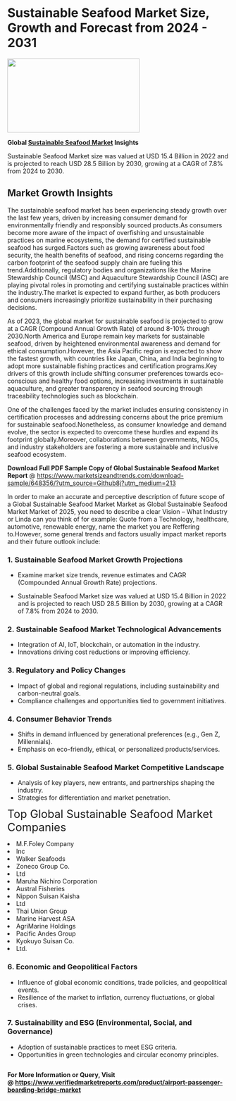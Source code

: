 <H1>Sustainable Seafood Market Size, Growth and Forecast from 2024 - 2031</H1><img class="aligncenter size-medium wp-image-584254" src="https://thirdeyenews.in/wp-content/uploads/2024/09/Global-Market-Research-300x168.jpeg" alt="" width="300" height="168" /><p><strong>Global&nbsp;<a href="https://www.marketsizeandtrends.com/download-sample/648356/?utm_source=Github8j?utm_medium=213">Sustainable Seafood Market</a> Insights</strong></p><p>Sustainable Seafood Market size was valued at USD 15.4 Billion in 2022 and is projected to reach USD 28.5 Billion by 2030, growing at a CAGR of 7.8% from 2024 to 2030.</p><p><h2>Market Growth Insights</h2> <p>The sustainable seafood market has been experiencing steady growth over the last few years, driven by increasing consumer demand for environmentally friendly and responsibly sourced products.As consumers become more aware of the impact of overfishing and unsustainable practices on marine ecosystems, the demand for certified sustainable seafood has surged.Factors such as growing awareness about food security, the health benefits of seafood, and rising concerns regarding the carbon footprint of the seafood supply chain are fueling this trend.Additionally, regulatory bodies and organizations like the Marine Stewardship Council (MSC) and Aquaculture Stewardship Council (ASC) are playing pivotal roles in promoting and certifying sustainable practices within the industry.The market is expected to expand further, as both producers and consumers increasingly prioritize sustainability in their purchasing decisions.</p> <p>As of 2023, the global market for sustainable seafood is projected to grow at a CAGR (Compound Annual Growth Rate) of around 8-10% through 2030.North America and Europe remain key markets for sustainable seafood, driven by heightened environmental awareness and demand for ethical consumption.However, the Asia Pacific region is expected to show the fastest growth, with countries like Japan, China, and India beginning to adopt more sustainable fishing practices and certification programs.Key drivers of this growth include shifting consumer preferences towards eco-conscious and healthy food options, increasing investments in sustainable aquaculture, and greater transparency in seafood sourcing through traceability technologies such as blockchain.<p>One of the challenges faced by the market includes ensuring consistency in certification processes and addressing concerns about the price premium for sustainable seafood.Nonetheless, as consumer knowledge and demand evolve, the sector is expected to overcome these hurdles and expand its footprint globally.Moreover, collaborations between governments, NGOs, and industry stakeholders are fostering a more sustainable and inclusive seafood ecosystem.</p> <p><span class=""><strong>Download Full PDF Sample Copy of Global Sustainable Seafood Market Report</strong> @ <a href="https://www.marketsizeandtrends.com/download-sample/648356/?utm_source=Github8j?utm_medium=213" target="_blank">https://www.marketsizeandtrends.com/download-sample/648356/?utm_source=Github8j?utm_medium=213</a></span></p><p>In order to make an accurate and perceptive description of future scope of a Global&nbsp;Sustainable Seafood Market Market as Global&nbsp;Sustainable Seafood Market Market of 2025, you need to describe a clear Vision &ndash; What Industry or Linda can you think of for example: Quote from a Technology, healthcare, automotive, renewable energy, name the market you are Reffering to.However, some general trends and factors usually impact market reports and their future outlook include:</p><h3>1.&nbsp;<strong>Sustainable Seafood Market Growth Projections</strong></h3><ul><li>Examine market size trends, revenue estimates and CAGR (Compounded Annual Growth Rate) projections.</li><li><p>Sustainable Seafood Market size was valued at USD 15.4 Billion in 2022 and is projected to reach USD 28.5 Billion by 2030, growing at a CAGR of 7.8% from 2024 to 2030.</p></li></ul><h3>2.&nbsp;<strong>Sustainable Seafood Market Technological Advancements</strong></h3><ul><li>Integration of AI, IoT, blockchain, or automation in the industry.</li><li>Innovations driving cost reductions or improving efficiency.</li></ul><h3>3.&nbsp;<strong>Regulatory and Policy Changes</strong></h3><ul><li>Impact of global and regional regulations, including sustainability and carbon-neutral goals.</li><li>Compliance challenges and opportunities tied to government initiatives.</li></ul><h3>4.&nbsp;<strong>Consumer Behavior Trends</strong></h3><ul><li>Shifts in demand influenced by generational preferences (e.g., Gen Z, Millennials).</li><li>Emphasis on eco-friendly, ethical, or personalized products/services.</li></ul><h3>5.&nbsp;<strong>Global Sustainable Seafood Market Competitive Landscape</strong></h3><ul><li>Analysis of key players, new entrants, and partnerships shaping the industry.</li><li>Strategies for differentiation and market penetration.</li></ul><p data-pm-slice="1 1 []"><span style="color: inherit; font-family: inherit; font-size: 25px;">Top Global Sustainable Seafood Market Companies</span></p><div class="" data-test-id=""><p><li>M.F.Foley Company</li><li> Inc</li><li> Walker Seafoods</li><li> Zoneco Group Co.</li><li> Ltd</li><li> Maruha Nichiro Corporation</li><li> Austral Fisheries</li><li> Nippon Suisan Kaisha</li><li> Ltd</li><li> Thai Union Group</li><li> Marine Harvest ASA</li><li> AgriMarine Holdings</li><li> Pacific Andes Group</li><li> Kyokuyo Suisan Co.</li><li> Ltd.</li></p></div><h3>6.&nbsp;<strong>Economic and Geopolitical Factors</strong></h3><ul><li>Influence of global economic conditions, trade policies, and geopolitical events.</li><li>Resilience of the market to inflation, currency fluctuations, or global crises.</li></ul><h3>7.&nbsp;<strong>Sustainability and ESG (Environmental, Social, and Governance)</strong></h3><ul><li>Adoption of sustainable practices to meet ESG criteria.</li><li>Opportunities in green technologies and circular economy principles.</li></ul><h2><strong style="font-size: 14px;">For More Information or Query, Visit @&nbsp;</strong><a style="background-color: #ffffff; font-size: 14px;" href="https://www.marketsizeandtrends.com/report/sustainable-seafood-market/" target="_blank">https://www.verifiedmarketreports.com/product/airport-passenger-boarding-bridge-market</a></h2>